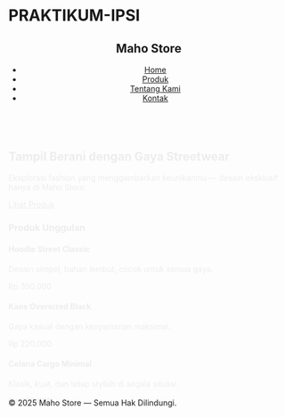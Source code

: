 # PRAKTIKUM-IPSI
<!DOCTYPE html>
<html lang="id">
<head>
  <meta charset="UTF-8">
  <meta name="viewport" content="width=device-width, initial-scale=1.0">
  <title>Maho Store - Streetwear Mewah</title>
  <script src="https://cdn.tailwindcss.com"></script>
  <style>
    @keyframes fadeIn {
      from { opacity: 0; transform: translateY(30px); }
      to { opacity: 1; transform: translateY(0); }
    }
    .fade-in {
      animation: fadeIn 0.8s ease-out forwards;
    }
  </style>
</head>
<body class="bg-gray-950 text-gray-200 font-sans">

  <!-- Navbar -->
  <header class="fixed top-0 w-full bg-gray-900/80 backdrop-blur border-b border-gray-800 z-50">
    <nav class="max-w-6xl mx-auto flex justify-between items-center px-6 py-4">
      <h1 class="text-2xl font-bold text-amber-400">Maho Store</h1>
      <ul class="flex space-x-6 text-sm">
        <li><a href="#" class="hover:text-amber-400 transition">Home</a></li>
        <li><a href="#" class="hover:text-amber-400 transition">Produk</a></li>
        <li><a href="#" class="hover:text-amber-400 transition">Tentang Kami</a></li>
        <li><a href="#" class="hover:text-amber-400 transition">Kontak</a></li>
      </ul>
    </nav>
  </header>

  <!-- Hero Section -->
  <section class="min-h-screen flex flex-col justify-center items-center text-center px-6 fade-in">
    <h2 class="text-5xl font-extrabold mb-4 text-white">Tampil <span class="text-amber-400">Berani</span> dengan Gaya Streetwear</h2>
    <p class="text-gray-400 max-w-2xl mb-8">Eksplorasi fashion yang menggambarkan keunikanmu — desain eksklusif hanya di Maho Store.</p>
    <a href="#produk" class="bg-amber-400 text-gray-900 px-8 py-3 rounded-full font-semibold hover:bg-amber-300 transition">Lihat Produk</a>
  </section>

  <!-- Produk Section -->
  <section id="produk" class="py-20 bg-gray-900 fade-in">
    <div class="max-w-6xl mx-auto text-center">
      <h3 class="text-3xl font-bold text-amber-400 mb-8">Produk Unggulan</h3>
      <div class="grid grid-cols-1 md:grid-cols-3 gap-8">
        <div class="bg-gray-800 p-6 rounded-xl border border-gray-700 hover:border-amber-400 transition">
          <h4 class="text-xl font-semibold mb-2">Hoodie Street Classic</h4>
          <p class="text-gray-400 mb-2">Desain simpel, bahan lembut, cocok untuk semua gaya.</p>
          <span class="text-amber-400 font-bold">Rp 350.000</span>
        </div>
        <div class="bg-gray-800 p-6 rounded-xl border border-gray-700 hover:border-amber-400 transition">
          <h4 class="text-xl font-semibold mb-2">Kaos Oversized Black</h4>
          <p class="text-gray-400 mb-2">Gaya kasual dengan kenyamanan maksimal.</p>
          <span class="text-amber-400 font-bold">Rp 220.000</span>
        </div>
        <div class="bg-gray-800 p-6 rounded-xl border border-gray-700 hover:border-amber-400 transition">
          <h4 class="text-xl font-semibold mb-2">Celana Cargo Minimal</h4>
          <p class="text-gray-400 mb-2">Klasik, kuat, dan tetap stylish di segala situasi.</p>
          <span class="text-amber-400 font-bold">Rp 420.000</span>
        </div>
      </div>
    </div>
  </section>

  <!-- Footer -->
  <footer class="bg-gray-950 border-t border-gray-800 py-6 text-center text-gray-500">
    <p>&copy; 2025 <span class="text-amber-400">Maho Store</span> — Semua Hak Dilindungi.</p>
  </footer>

</body>
</html>
